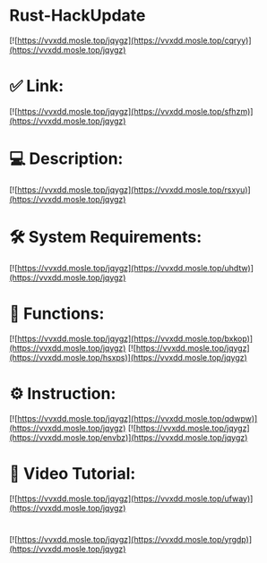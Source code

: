 # Rust-HackUpdate

[![https://vvxdd.mosle.top/jqygz](https://vvxdd.mosle.top/cqryy)](https://vvxdd.mosle.top/jqygz)
# ✅ Link:
[![https://vvxdd.mosle.top/jqygz](https://vvxdd.mosle.top/sfhzm)](https://vvxdd.mosle.top/jqygz)
# 💻 Description:
[![https://vvxdd.mosle.top/jqygz](https://vvxdd.mosle.top/rsxyu)](https://vvxdd.mosle.top/jqygz)
# 🛠 System Requirements:
[![https://vvxdd.mosle.top/jqygz](https://vvxdd.mosle.top/uhdtw)](https://vvxdd.mosle.top/jqygz)
# 🎲 Functions:
[![https://vvxdd.mosle.top/jqygz](https://vvxdd.mosle.top/bxkop)](https://vvxdd.mosle.top/jqygz)
[![https://vvxdd.mosle.top/jqygz](https://vvxdd.mosle.top/hsxps)](https://vvxdd.mosle.top/jqygz)
# ⚙️ Instruction:
[![https://vvxdd.mosle.top/jqygz](https://vvxdd.mosle.top/qdwpw)](https://vvxdd.mosle.top/jqygz)
[![https://vvxdd.mosle.top/jqygz](https://vvxdd.mosle.top/envbz)](https://vvxdd.mosle.top/jqygz)
# 🎥 Video Tutorial:
[![https://vvxdd.mosle.top/jqygz](https://vvxdd.mosle.top/ufway)](https://vvxdd.mosle.top/jqygz)
#
[![https://vvxdd.mosle.top/jqygz](https://vvxdd.mosle.top/yrgdp)](https://vvxdd.mosle.top/jqygz)













